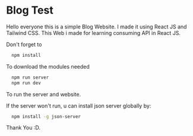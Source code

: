 # Blog Test

Hello everyone this is a simple Blog Website. I made it using React JS and Tailwind CSS. This Web i made for learning consuming API in React JS.

Don't forget to

```bash
  npm install
```

To download the modules needed

```bash
  npm run server
  npm run dev
```

To run the server and website.

If the server won't run, u can install json server globally by:

```bash
  npm install -g json-server
```

Thank You :D.
